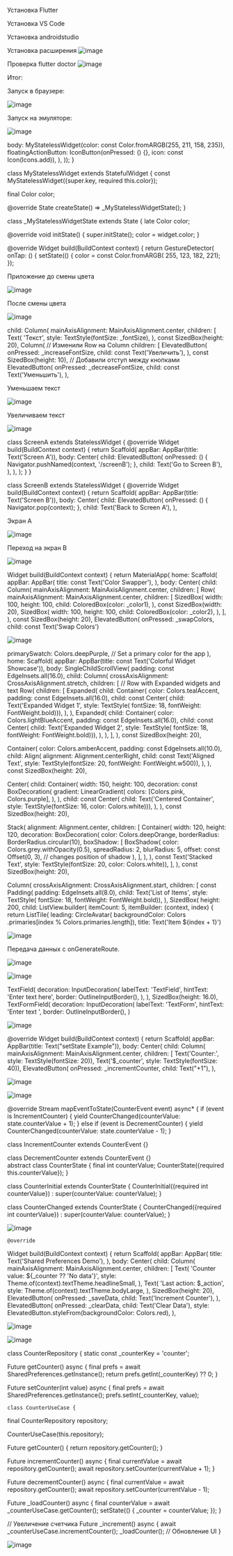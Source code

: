 Установка Flutter

Установка  VS Code

Установка  androidstudio

Установка расширения
![image](https://github.com/user-attachments/assets/175cf672-e1e0-4c30-80d1-d68db33f15de)

Проверка flutter doctor
![image](https://github.com/user-attachments/assets/3580008d-ce0f-41eb-801f-f411834e7574)

Итог:

Запуск в браузере:

![image](https://github.com/user-attachments/assets/389ef555-e50c-466c-83cf-c9fdda82437e)

Запуск на эмуляторе:

![image](https://github.com/user-attachments/assets/47ca3c97-5a6f-4a44-aa77-d4141becfbca)

 body: MyStatelessWidget(color: const Color.fromARGB(255, 211, 158, 235)),
      floatingActionButton:
          IconButton(onPressed: () {}, icon: const Icon(Icons.add)),
    ),
  ));
}

class MyStatelessWidget extends StatefulWidget {
  const MyStatelessWidget({super.key, required this.color});

  final Color color;

  @override
  State<MyStatelessWidget> createState() => _MyStatelessWidgetState();
}

class _MyStatelessWidgetState extends State<MyStatelessWidget> {
  late Color color;

  @override
  void initState() {
    super.initState();
    color = widget.color;
  }

  @override
  Widget build(BuildContext context) {
    return GestureDetector(
      onTap: () {
        setState(() {
          color = const Color.fromARGB(
              255, 123, 182, 221); 
        });

Приложение до смены цвета

  ![image](https://github.com/user-attachments/assets/bcb53563-72fb-46bc-8397-4552b99b1f1a)
        
  После смены цвета
  
![image](https://github.com/user-attachments/assets/1453756e-867e-4c53-bd66-aa4e6dba8fcb)

 child: Column(
            mainAxisAlignment: MainAxisAlignment.center,
            children: [
              Text(
                'Текст',
                style: TextStyle(fontSize: _fontSize),
              ),
              const SizedBox(height: 20),
              Column(
                // Изменили Row на Column
                children: [
                  ElevatedButton(
                    onPressed: _increaseFontSize,
                    child: const Text('Увеличить'),
                  ),
                  const SizedBox(height: 10), // Добавили отступ между кнопками
                  ElevatedButton(
                    onPressed: _decreaseFontSize,
                    child: const Text('Уменьшить'),
                  ),

  Уменьшаем текст

  ![image](https://github.com/user-attachments/assets/0f4f15f3-42a9-4dd3-9424-d66f3d2bf085)

Увеличиваем текст

![image](https://github.com/user-attachments/assets/24ef2679-8232-4f87-acec-65db83f8e617)

class ScreenA extends StatelessWidget {
  @override
  Widget build(BuildContext context) {
    return Scaffold(
      appBar: AppBar(title: Text('Screen A')),
      body: Center(
        child: ElevatedButton(
          onPressed: () {
            Navigator.pushNamed(context, '/screenB');
          },
          child: Text('Go to Screen B'),
        ),
      ),
    );
  }
}

class ScreenB extends StatelessWidget {
  @override
  Widget build(BuildContext context) {
    return Scaffold(
      appBar: AppBar(title: Text('Screen B')),
      body: Center(
        child: ElevatedButton(
          onPressed: () {
            Navigator.pop(context);
          },
          child: Text('Back to Screen A'),
        ),

Экран А

![image](https://github.com/user-attachments/assets/10048c63-4303-486b-b3be-0dc33c9b2f4b)

Переход на экран В

![image](https://github.com/user-attachments/assets/a0596f5c-3b70-4304-a5a7-0f659b1488d3)

  Widget build(BuildContext context) {
    return MaterialApp(
      home: Scaffold(
        appBar: AppBar(
          title: const Text('Color Swapper'),
        ),
        body: Center(
          child: Column(
            mainAxisAlignment: MainAxisAlignment.center,
            children: <Widget>[
              Row(
                mainAxisAlignment: MainAxisAlignment.center, 
                children: <Widget>[
                  SizedBox(
                    width: 100,
                    height: 100,
                    child: ColoredBox(color: _color1),
                  ),
                  const SizedBox(width: 20), 
                  SizedBox(
                    width: 100,
                    height: 100,
                    child: ColoredBox(color: _color2),
                  ),
                ],
              ),
              const SizedBox(height: 20),
              ElevatedButton(
                onPressed: _swapColors,
                child: const Text('Swap Colors')
                
![image](https://github.com/user-attachments/assets/fdf7b8a5-3a7d-4d75-b1a8-af3ad076698d)

primarySwatch: Colors.deepPurple, // Set a primary color for the app
      ),
      home: Scaffold(
        appBar: AppBar(title: const Text('Colorful Widget Showcase')),
        body: SingleChildScrollView(
          padding: const EdgeInsets.all(16.0),
          child: Column(
            crossAxisAlignment: CrossAxisAlignment.stretch,
            children: [
              // Row with Expanded widgets and text
              Row(
                children: [
                  Expanded(
                    child: Container(
                      color: Colors.tealAccent,
                      padding: const EdgeInsets.all(16.0),
                      child: const Center(
                          child: Text('Expanded Widget 1',
                              style: TextStyle(
                                  fontSize: 18, fontWeight: FontWeight.bold))),
                    ),
                  ),
                  Expanded(
                    child: Container(
                      color: Colors.lightBlueAccent,
                      padding: const EdgeInsets.all(16.0),
                      child: const Center(
                          child: Text('Expanded Widget 2',
                              style: TextStyle(
                                  fontSize: 18, fontWeight: FontWeight.bold))),
                    ),
                  ),
                ],
              ),
              const SizedBox(height: 20),
              
 Container(
                color: Colors.amberAccent,
                padding: const EdgeInsets.all(10.0),
                child: Align(
                  alignment: Alignment.centerRight,
                  child: const Text('Aligned Text',
                      style:
                          TextStyle(fontSize: 20, fontWeight: FontWeight.w500)),
                ),
              ),
              const SizedBox(height: 20),

   Center(
                child: Container(
                  width: 150,
                  height: 100,
                  decoration: const BoxDecoration(
                    gradient: LinearGradient(
                      colors: [Colors.pink, Colors.purple],
                    ),
                  ),
                  child: const Center(
                      child: Text('Centered Container',
                          style: TextStyle(fontSize: 16, color: Colors.white))),
                ),
              ),
              const SizedBox(height: 20),

Stack(
                alignment: Alignment.center,
                children: [
                  Container(
                    width: 120,
                    height: 120,
                    decoration: BoxDecoration(
                      color: Colors.deepOrange,
                      borderRadius: BorderRadius.circular(10),
                      boxShadow: [
                        BoxShadow(
                          color: Colors.grey.withOpacity(0.5),
                          spreadRadius: 2,
                          blurRadius: 5,
                          offset:
                              const Offset(0, 3), // changes position of shadow
                        ),
                      ],
                    ),
                  ),
                  const Text('Stacked Text',
                      style: TextStyle(fontSize: 20, color: Colors.white)),
                ],
              ),
              const SizedBox(height: 20),

 Column(
                crossAxisAlignment: CrossAxisAlignment.start,
                children: [
                  const Padding(
                    padding: EdgeInsets.all(8.0),
                    child: Text('List of Items',
                        style: TextStyle(
                            fontSize: 18, fontWeight: FontWeight.bold)),
                  ),
                  SizedBox(
                    height: 200,
                    child: ListView.builder(
                      itemCount: 5,
                      itemBuilder: (context, index) {
                        return ListTile(
                          leading: CircleAvatar(
                              backgroundColor: Colors
                                  .primaries[index % Colors.primaries.length]),
                          title: Text('Item ${index + 1}')

![image](https://github.com/user-attachments/assets/d5a08f6e-f659-4525-a86a-68643759b5eb)

Передача данных с onGenerateRoute.

![image](https://github.com/user-attachments/assets/c77a74b7-ab70-4f12-a01c-b7790c292e77)

![image](https://github.com/user-attachments/assets/511930f8-f7e8-4d41-85e7-beebed02e58b)

 TextField(
              decoration: InputDecoration(
                labelText: 'TextField',
                hintText: 'Enter text here',
                border: OutlineInputBorder(),
              ),
            ),
            SizedBox(height: 16.0),
            TextFormField(
              decoration: InputDecoration(
                labelText: 'TextForm',
                hintText: 'Enter text ',
                border: OutlineInputBorder(),
              )

![image](https://github.com/user-attachments/assets/65bdee15-f6ab-464e-81b8-647fad13b3dd)

 @override
  Widget build(BuildContext context) {
    return Scaffold(
      appBar: AppBar(title: Text("setState Example")),
      body: Center(
        child: Column(
          mainAxisAlignment: MainAxisAlignment.center,
          children: [
            Text('Counter:', style: TextStyle(fontSize: 20)),
            Text('$_counter', style: TextStyle(fontSize: 40)),
            ElevatedButton(
              onPressed: _incrementCounter,
              child: Text("+1"),
            ),


![image](https://github.com/user-attachments/assets/8346f657-dfbb-47d7-9def-49438fe464a4)

![image](https://github.com/user-attachments/assets/4326dbb5-6b03-4e50-9973-7fd4ba4bab6a)


  @override
  Stream<CounterState> mapEventToState(CounterEvent event) async* {
    if (event is IncrementCounter) {
      yield CounterChanged(counterValue: state.counterValue + 1);
    } else if (event is DecrementCounter) {
    yield CounterChanged(counterValue: state.counterValue - 1);
    }

    
class IncrementCounter extends CounterEvent {} 

class DecrementCounter extends CounterEvent {}  
abstract class CounterState {
  final int counterValue;
  CounterState({required this.counterValue});
}

class CounterInitial extends CounterState {
  CounterInitial({required int counterValue})
      : super(counterValue: counterValue);
}

class CounterChanged extends CounterState {
  CounterChanged({required int counterValue})
      : super(counterValue: counterValue);
}

  ![image](https://github.com/user-attachments/assets/4268117b-d741-4026-b83b-5c71a9a8bcee)

    @override
  Widget build(BuildContext context) {
    return Scaffold(
      appBar: AppBar(
        title: Text('Shared Preferences Demo'),
      ),
      body: Center(
        child: Column(
          mainAxisAlignment: MainAxisAlignment.center,
          children: <Widget>[
            Text(
              'Counter value: ${_counter ?? 'No data'}',
              style: Theme.of(context).textTheme.headlineSmall,
            ),
            Text(
              'Last action: $_action',
              style: Theme.of(context).textTheme.bodyLarge,
            ),
            SizedBox(height: 20),
            ElevatedButton(
              onPressed: _saveData,
              child: Text('Increment Counter'),
            ),
            ElevatedButton(
              onPressed: _clearData,
              child: Text('Clear Data'),
              style: ElevatedButton.styleFrom(backgroundColor: Colors.red),
            ),

   ![image](https://github.com/user-attachments/assets/92005394-7f98-4dde-ba7b-c89374759aa1)

![image](https://github.com/user-attachments/assets/ef6be8f1-483c-45ff-9c5f-40fab36c8d37)

   class CounterRepository {
  static const _counterKey = 'counter';

  Future<int> getCounter() async {
    final prefs = await SharedPreferences.getInstance();
    return prefs.getInt(_counterKey) ?? 0;
  }

  Future<void> setCounter(int value) async {
    final prefs = await SharedPreferences.getInstance();
    prefs.setInt(_counterKey, value);

    class CounterUseCase {
 final CounterRepository repository;

 CounterUseCase(this.repository);

 Future<int> getCounter() {
   return repository.getCounter();
 }

 Future<void> incrementCounter() async {
   final currentValue = await repository.getCounter();
   await repository.setCounter(currentValue + 1);
 }

 Future<void> decrementCounter() async {
   final currentValue = await repository.getCounter();
   await repository.setCounter(currentValue - 1);

   Future<void> _loadCounter() async {
    final counterValue = await _counterUseCase.getCounter();
    setState(() {
      _counter = counterValue;
    });
  }

  // Увеличение счетчика
  Future<void> _increment() async {
    await _counterUseCase.incrementCounter();
    _loadCounter(); // Обновление UI
  }

![image](https://github.com/user-attachments/assets/c8b40080-e952-4da2-b02b-0ab9dcb5c9f6)

 



        
